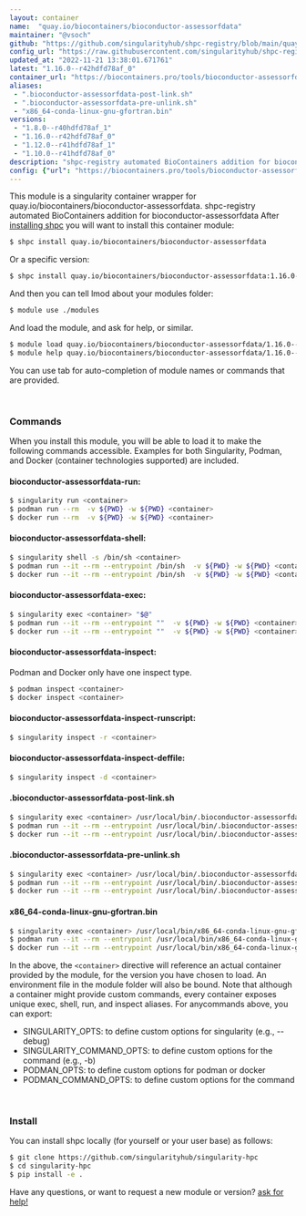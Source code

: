 ```yaml
---
layout: container
name:  "quay.io/biocontainers/bioconductor-assessorfdata"
maintainer: "@vsoch"
github: "https://github.com/singularityhub/shpc-registry/blob/main/quay.io/biocontainers/bioconductor-assessorfdata/container.yaml"
config_url: "https://raw.githubusercontent.com/singularityhub/shpc-registry/main/quay.io/biocontainers/bioconductor-assessorfdata/container.yaml"
updated_at: "2022-11-21 13:38:01.671761"
latest: "1.16.0--r42hdfd78af_0"
container_url: "https://biocontainers.pro/tools/bioconductor-assessorfdata"
aliases:
 - ".bioconductor-assessorfdata-post-link.sh"
 - ".bioconductor-assessorfdata-pre-unlink.sh"
 - "x86_64-conda-linux-gnu-gfortran.bin"
versions:
 - "1.8.0--r40hdfd78af_1"
 - "1.16.0--r42hdfd78af_0"
 - "1.12.0--r41hdfd78af_1"
 - "1.10.0--r41hdfd78af_0"
description: "shpc-registry automated BioContainers addition for bioconductor-assessorfdata"
config: {"url": "https://biocontainers.pro/tools/bioconductor-assessorfdata", "maintainer": "@vsoch", "description": "shpc-registry automated BioContainers addition for bioconductor-assessorfdata", "latest": {"1.16.0--r42hdfd78af_0": "sha256:7e5d3c79dfb02d1f01ddd2efe4978ce3e0177fdd6c5e0efddf8799a2f196090a"}, "tags": {"1.8.0--r40hdfd78af_1": "sha256:7b375210fa91081638cb05e654a39bd1070fe450f8d2c1c35abad6be1159f38d", "1.16.0--r42hdfd78af_0": "sha256:7e5d3c79dfb02d1f01ddd2efe4978ce3e0177fdd6c5e0efddf8799a2f196090a", "1.12.0--r41hdfd78af_1": "sha256:bb2957a01ae86c808d78368f7f6d5dd819273a64689c4923c6ee1d86400f2b9c", "1.10.0--r41hdfd78af_0": "sha256:d40f011b27b242aa448a01adc96584ae0c4a9ffec44757520c745147b7c0c54d"}, "docker": "quay.io/biocontainers/bioconductor-assessorfdata", "aliases": {".bioconductor-assessorfdata-post-link.sh": "/usr/local/bin/.bioconductor-assessorfdata-post-link.sh", ".bioconductor-assessorfdata-pre-unlink.sh": "/usr/local/bin/.bioconductor-assessorfdata-pre-unlink.sh", "x86_64-conda-linux-gnu-gfortran.bin": "/usr/local/bin/x86_64-conda-linux-gnu-gfortran.bin"}}
---
```


This module is a singularity container wrapper for quay.io/biocontainers/bioconductor-assessorfdata.
shpc-registry automated BioContainers addition for bioconductor-assessorfdata
After [installing shpc](#install) you will want to install this container module:


```bash
$ shpc install quay.io/biocontainers/bioconductor-assessorfdata
```

Or a specific version:

```bash
$ shpc install quay.io/biocontainers/bioconductor-assessorfdata:1.16.0--r42hdfd78af_0
```

And then you can tell lmod about your modules folder:

```bash
$ module use ./modules
```

And load the module, and ask for help, or similar.

```bash
$ module load quay.io/biocontainers/bioconductor-assessorfdata/1.16.0--r42hdfd78af_0
$ module help quay.io/biocontainers/bioconductor-assessorfdata/1.16.0--r42hdfd78af_0
```

You can use tab for auto-completion of module names or commands that are provided.

<br>

### Commands

When you install this module, you will be able to load it to make the following commands accessible.
Examples for both Singularity, Podman, and Docker (container technologies supported) are included.

#### bioconductor-assessorfdata-run:

```bash
$ singularity run <container>
$ podman run --rm  -v ${PWD} -w ${PWD} <container>
$ docker run --rm  -v ${PWD} -w ${PWD} <container>
```

#### bioconductor-assessorfdata-shell:

```bash
$ singularity shell -s /bin/sh <container>
$ podman run --it --rm --entrypoint /bin/sh  -v ${PWD} -w ${PWD} <container>
$ docker run --it --rm --entrypoint /bin/sh  -v ${PWD} -w ${PWD} <container>
```

#### bioconductor-assessorfdata-exec:

```bash
$ singularity exec <container> "$@"
$ podman run --it --rm --entrypoint ""  -v ${PWD} -w ${PWD} <container> "$@"
$ docker run --it --rm --entrypoint ""  -v ${PWD} -w ${PWD} <container> "$@"
```

#### bioconductor-assessorfdata-inspect:

Podman and Docker only have one inspect type.

```bash
$ podman inspect <container>
$ docker inspect <container>
```

#### bioconductor-assessorfdata-inspect-runscript:

```bash
$ singularity inspect -r <container>
```

#### bioconductor-assessorfdata-inspect-deffile:

```bash
$ singularity inspect -d <container>
```


#### .bioconductor-assessorfdata-post-link.sh

```bash
$ singularity exec <container> /usr/local/bin/.bioconductor-assessorfdata-post-link.sh
$ podman run --it --rm --entrypoint /usr/local/bin/.bioconductor-assessorfdata-post-link.sh   -v ${PWD} -w ${PWD} <container> -c " $@"
$ docker run --it --rm --entrypoint /usr/local/bin/.bioconductor-assessorfdata-post-link.sh   -v ${PWD} -w ${PWD} <container> -c " $@"
```


#### .bioconductor-assessorfdata-pre-unlink.sh

```bash
$ singularity exec <container> /usr/local/bin/.bioconductor-assessorfdata-pre-unlink.sh
$ podman run --it --rm --entrypoint /usr/local/bin/.bioconductor-assessorfdata-pre-unlink.sh   -v ${PWD} -w ${PWD} <container> -c " $@"
$ docker run --it --rm --entrypoint /usr/local/bin/.bioconductor-assessorfdata-pre-unlink.sh   -v ${PWD} -w ${PWD} <container> -c " $@"
```


#### x86_64-conda-linux-gnu-gfortran.bin

```bash
$ singularity exec <container> /usr/local/bin/x86_64-conda-linux-gnu-gfortran.bin
$ podman run --it --rm --entrypoint /usr/local/bin/x86_64-conda-linux-gnu-gfortran.bin   -v ${PWD} -w ${PWD} <container> -c " $@"
$ docker run --it --rm --entrypoint /usr/local/bin/x86_64-conda-linux-gnu-gfortran.bin   -v ${PWD} -w ${PWD} <container> -c " $@"
```



In the above, the `<container>` directive will reference an actual container provided
by the module, for the version you have chosen to load. An environment file in the
module folder will also be bound. Note that although a container
might provide custom commands, every container exposes unique exec, shell, run, and
inspect aliases. For anycommands above, you can export:

 - SINGULARITY_OPTS: to define custom options for singularity (e.g., --debug)
 - SINGULARITY_COMMAND_OPTS: to define custom options for the command (e.g., -b)
 - PODMAN_OPTS: to define custom options for podman or docker
 - PODMAN_COMMAND_OPTS: to define custom options for the command

<br>

### Install

You can install shpc locally (for yourself or your user base) as follows:

```bash
$ git clone https://github.com/singularityhub/singularity-hpc
$ cd singularity-hpc
$ pip install -e .
```

Have any questions, or want to request a new module or version? [ask for help!](https://github.com/singularityhub/singularity-hpc/issues)